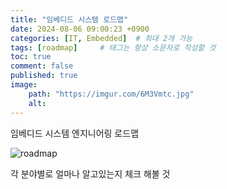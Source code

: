 ```yaml
---
title: "임베디드 시스템 로드맵"
date: 2024-08-06 09:00:23 +0900
categories: [IT, Embedded]  # 최대 2개 가능
tags: [roadmap]     # 태그는 항상 소문자로 작성할 것
toc: true
comment: false
published: true
image:
    path: "https://imgur.com/6M3Vmtc.jpg" 
    alt: 
---
```


임베디드 시스템 엔지니어링 로드맵

![roadmap](https://imgur.com/6M3Vmtc.jpg)

각 분야별로 얼마나 알고있는지 체크 해볼 것
